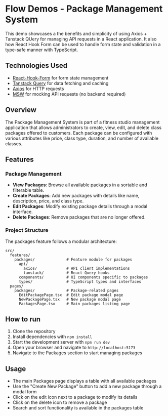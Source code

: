 # Flow Demos - Package Management System

This demo showcases a the benefits and simplicity of using Axios + Tanstack QUery for managing API requests in a React application. It also how React Hook Form can be used to handle form state and validation in a type-safe manner with TypeScript. 

## Technologies Used

- [React-Hook-Form](https://react-hook-form.com/) for form state management
- [Tanstack Query](https://tanstack.com/query/latest/) for data fetching and caching
- [Axios](https://axios-http.com/) for HTTP requests
- [MSW](https://mswjs.io/) for mocking API requests (no backend required)

## Overview

The Package Management System is part of a fitness studio management application that allows administrators to create, view, edit, and delete class packages offered to customers. Each package can be configured with various attributes like price, class type, duration, and number of available classes.

## Features

### Package Management

- **View Packages**: Browse all available packages in a sortable and filterable table.
- **Create Packages**: Add new packages with details like name, description, price, and class type.
- **Edit Packages**: Modify existing package details through a modal interface.
- **Delete Packages**: Remove packages that are no longer offered.

### Project Structure

The packages feature follows a modular architecture:

```
src/
  features/
    packages/              # Feature module for packages
      api/
        axios/             # API client implementations
        tanstack/          # React Query hooks
      components/          # UI components specific to packages
      types/               # TypeScript types and interfaces
  pages/
    packages/              # Package-related pages
      EditPackagePage.tsx  # Edit package modal page
      NewPackagePage.tsx   # New package modal page
      PackagesPage.tsx     # Main packages listing page
```

## How to run

1. Clone the repository
2. Install dependencies with `npm install`
3. Start the development server with `npm run dev`
4. Open your browser and navigate to `http://localhost:5173`
5. Navigate to the Packages section to start managing packages

## Usage

- The main Packages page displays a table with all available packages
- Use the "Create New Package" button to add a new package through a modal form
- Click on the edit icon next to a package to modify its details
- Click on the delete icon to remove a package
- Search and sort functionality is available in the packages table
